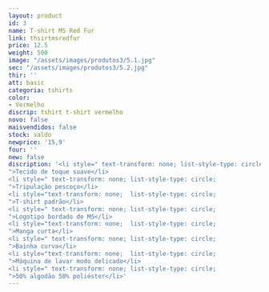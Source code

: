 ```yaml
---
layout: product
id: 3
name: T-shirt MS Red Fur
link: thsirtmsredfur
price: 12.5
weight: 500
image: "/assets/images/produtos3/5.1.jpg"
sec: "/assets/images/produtos3/5.2.jpg"
thir: ''
att: basic
categoria: tshirts
color:
- Vermelho
discrip: tshirt t-shirt vermelho
novo: false
maisvendidos: false
stock: saldo
newprice: '15,9'
four: ''
new: false
discription: '<li style=" text-transform: none; list-style-type: circle;
">Tecido de toque suave</li>
<li style=" text-transform: none; list-style-type: circle;
">Tripulação pescoço</li>
<li style="text-transform: none;  list-style-type: circle;
">T-shirt padrão</li>
<li style=" text-transform: none; list-style-type: circle;
">Logotipo bordado de MS</li>
<li style="text-transform: none;  list-style-type: circle;
">Manga curta</li>
<li style=" text-transform: none; list-style-type: circle;
">Bainha curva</li>
<li style="text-transform: none;  list-style-type: circle;
">Máquina de lavar modo delicado</li>
<li style=" text-transform: none; list-style-type: circle;
">50% algodão 50% poliéster</li>'
---
```

